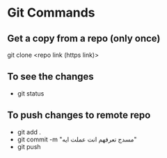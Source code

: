 # Git Commands

## Get a copy from a repo (only once)
git clone <repo link (https link)>

## To see the changes 
- git status

## To push changes to remote repo

- git add .
- git commit -m "مسدج تعرفهم انت عملت ايه"
- git push
